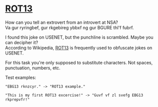 # [ROT13](https://www.codewars.com/kata/52223df9e8f98c7aa7000062)

How can you tell an extrovert from an introvert at NSA?  
Va gur ryringbef, gur rkgebireg ybbxf ng gur BGURE thl'f fubrf.

I found this joke on USENET, but the punchline is scrambled. Maybe you can decipher it?  
According to Wikipedia, [ROT13](http://en.wikipedia.org/wiki/ROT13) is frequently used to obfuscate jokes on USENET.

For this task you're only supposed to substitute characters. Not spaces, punctuation, numbers, etc.

Test examples:

```
"EBG13 rknzcyr." -> "ROT13 example."

"This is my first ROT13 excercise!" -> "Guvf vf zl svefg EBG13 rkprepvfr!"
```

